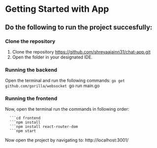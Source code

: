# Getting Started with App

## Do the following to run the project succesfully:
   
   ### Clone the repository
   1. Clone the repository https://github.com/shreyaajainn31/chat-app.git 
   2. Open the folder in your designated IDE.

   ### Running the backend

   Open the terminal and run the following commands:
      ```go get github.com/gorilla/websocket
      ```go run main.go

   ### Running the frontend
   Now, open the terminal run the commands in following order:
      
      ```cd frontend 
      ```npm install 
      ```npm install react-router-dom 
      ```npm start 
   
   
Now open the project by navigating to: http://localhost:3001/